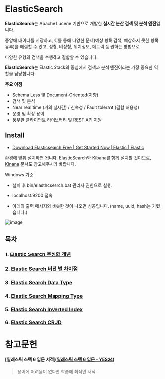 # ElasticSearch

**ElasticSearch**는 Apache Lucene 기반으로 개발한 **실시간 분산 검색 및 분석 엔진**입니다. 

중앙에 대이터를 저장하고, 이를 통해 다양한 문제(예상 항목 검색, 예상하지 못한 항목 유추)를 해결할 수 있고, 정형, 비정형, 위치정보, 메트릭 등  원하는 방법으로

다양한 유형의 검색을 수행하고 결합할 수 있습니다.

**ElasticSearch**는 Elastic Stack의 중심에서 검색과 분석 엔진이라는 가장 중요한 역할을 담당합니다.



**주요 이점**

- Schema Less 및 Document-Oriented(지향)
- 검색 및 분석
- Near real time (거의 실시간)  /  신속성  / Fault tolerant (결함 허용성)
- 운영 및 확장 용이
- 풍부한 클라이언트 라이브러리 및 REST API 지원



## Install

- [Download Elasticsearch Free | Get Started Now | Elastic | Elastic](https://www.elastic.co/kr/downloads/elasticsearch)

환경에 맞춰 설치하면 됩니다. ElasticSearch와 Kibana를 함께 설치할 것이므로, [Kinana]() 문서도 참고해주시기 바랍니다.



Windows 기준

- 설치 후 bin/elasthcsearch.bat 관리자 권한으로 실행.

- localhost:9200 접속

- 아래의 출력 메시지와 비슷한 것이 나오면 성공입니다. (name, uuid, hash는 가렸습니다.)

![image](https://user-images.githubusercontent.com/22608825/103148447-fe339700-47a2-11eb-905b-681b893afa0c.png)



## 목차

### 1. [Elastic Search 추상화 개념](https://github.com/PCloud63514/WebProject-Learn/blob/master/BackEnd/ELK/ElasticSearch/ElasticSearch-%EC%B6%94%EC%83%81%ED%99%94%20%EA%B0%9C%EB%85%90.md)

### 2. [Elastic Search 버전 별 차이점](https://github.com/PCloud63514/WebProject-Learn/blob/master/BackEnd/ELK/ElasticSearch/ElasticSearch-%EB%B2%84%EC%A0%84%EB%B3%84%EC%B0%A8%EC%9D%B4%EC%A0%90.md)

### 3. [Elastic Search Data Type](https://github.com/PCloud63514/WebProject-Learn/blob/master/BackEnd/ELK/ElasticSearch/ElasticSearch-Data%20Type.md)

### 4. [Elastic Search Mapping Type](https://github.com/PCloud63514/WebProject-Learn/blob/master/BackEnd/ELK/ElasticSearch/ElasticSearch-Mapping%20Type.md)

### 5. [Elastic Search Inverted Index](https://github.com/PCloud63514/WebProject-Learn/blob/master/BackEnd/ELK/ElasticSearch/ElasticSearch-Inverted%20Index.md)

### 6. [Elastic Search CRUD](https://github.com/PCloud63514/WebProject-Learn/blob/master/BackEnd/ELK/ElasticSearch/ElasticSearch-CRUD.md)



# 참고문헌

#### [일래스틱 스택 6 입문 서적]([일래스틱 스택 6 입문 - YES24](http://www.yes24.com/Product/Goods/61155479))

> 용어에 어려움이 없다면 학습에 최적인 서적.
